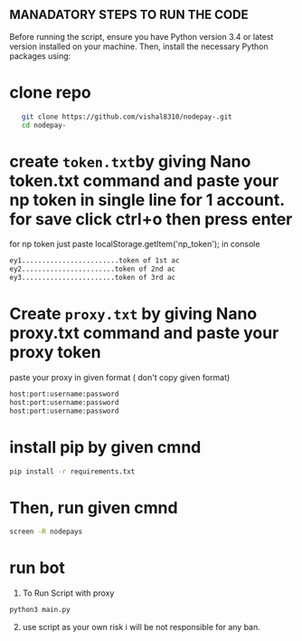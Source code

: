 ## MANADATORY STEPS TO RUN THE CODE 

Before running the script, ensure you have Python version 3.4 or latest version installed on your machine. Then, install the necessary Python packages using:

# clone repo
 ```sh
    git clone https://github.com/vishal8310/nodepay-.git 
    cd nodepay-
 ```
# create `token.txt`by giving Nano token.txt command and paste your np token in single line for 1 account. for save click ctrl+o then press enter 
for np token just paste localStorage.getItem('np_token'); in console
 ```sh
 ey1........................token of 1st ac
 ey2.......................token of 2nd ac
 ey3.......................token of 3rd ac
 ```
# Create `proxy.txt` by giving Nano proxy.txt command and paste your proxy token
 paste your proxy in given format ( don't copy given format)
 ```sh
 host:port:username:password
 host:port:username:password
 host:port:username:password
 ```
 # install pip by given cmnd
 ```sh
 pip install -r requirements.txt
 ```
# Then, run given cmnd
 ```sh
 screen -R nodepays
 ```
# run bot

 1. To Run Script with proxy
   ```sh
   python3 main.py
   ``` 
2. use script as your own risk i will be not responsible for any ban.
